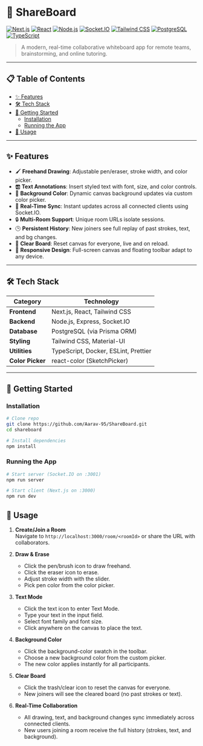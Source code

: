 # 🎨 ShareBoard

[![Next.js](https://img.shields.io/badge/Next.js-100000?style=for-the-badge&logo=next.js&logoColor=whitee)](https://nextjs.org) [![React](https://img.shields.io/badge/React-20232A?style=for-the-badge&logo=react&logoColor=61DAFB)](https://reactjs.org) [![Node.js](https://img.shields.io/badge/Node.js-339933?style=for-the-badge&logo=node.js&logoColor=white)](https://nodejs.org) [![Socket.IO](https://img.shields.io/badge/Socket.IO-010101?style=for-the-badge&logo=socket.io&logoColor=white)](https://socket.io) [![Tailwind CSS](https://img.shields.io/badge/Tailwind_CSS-38B2AC?style=for-the-badge&logo=tailwind-css&logoColor=white)](https://tailwindcss.com) [![PostgreSQL](https://img.shields.io/badge/PostgreSQL-316192?style=for-the-badge&logo=postgresql&logoColor=white)](https://www.postgresql.org) [![TypeScript](https://img.shields.io/badge/TypeScript-3178C6?style=for-the-badge&logo=typescript&logoColor=white)](https://www.typescriptlang.org)

> A modern, real-time collaborative whiteboard app for remote teams, brainstorming, and online tutoring.

---

## 📋 Table of Contents

- [✨ Features](#-features)
- [🛠️ Tech Stack](#️-tech-stack)
- [🚀 Getting Started](#-getting-started) 
  - [Installation](#installation)  
  - [Running the App](#running-the-app)  
- [🎨 Usage](#-usage)

---

## ✨ Features

- 🖌 **Freehand Drawing**: Adjustable pen/eraser, stroke width, and color picker.  
- 🆎 **Text Annotations**: Insert styled text with font, size, and color controls.  
- 🌈 **Background Color**: Dynamic canvas background updates via custom color picker.  
- 🔄 **Real-Time Sync**: Instant updates across all connected clients using Socket.IO.  
- 🔒 **Multi-Room Support**: Unique room URLs isolate sessions.  
- 🕒 **Persistent History**: New joiners see full replay of past strokes, text, and bg changes.  
- 🧹 **Clear Board**: Reset canvas for everyone, live and on reload.  
- 📱 **Responsive Design**: Full-screen canvas and floating toolbar adapt to any device.

---

## 🛠️ Tech Stack

| Category         | Technology                                                                                   |
|------------------|----------------------------------------------------------------------------------------------|
| **Frontend**     | Next.js, React, Tailwind CSS                                                                |
| **Backend**      | Node.js, Express, Socket.IO                                                                  |
| **Database**     | PostgreSQL (via Prisma ORM)                                                                  |
| **Styling**      | Tailwind CSS, Material-UI                                                                    |
| **Utilities**    | TypeScript, Docker, ESLint, Prettier                                                         |
| **Color Picker** | react-color (SketchPicker)                                                                   |

---

## 🚀 Getting Started

### Installation

```bash
# Clone repo
git clone https://github.com/Aarav-95/ShareBoard.git
cd shareboard

# Install dependencies
npm install
```

### Running the App

```bash
# Start server (Socket.IO on :3001)
npm run server

# Start client (Next.js on :3000)
npm run dev
```

## 🎨 Usage

1. **Create/Join a Room**  
   Navigate to `http://localhost:3000/room/<roomId>` or share the URL with collaborators.

2. **Draw & Erase**  
   - Click the pen/brush icon to draw freehand.  
   - Click the eraser icon to erase.  
   - Adjust stroke width with the slider.  
   - Pick pen color from the color picker.

3. **Text Mode**  
   - Click the text icon to enter Text Mode.  
   - Type your text in the input field.  
   - Select font family and font size.  
   - Click anywhere on the canvas to place the text.

4. **Background Color**  
   - Click the background-color swatch in the toolbar.  
   - Choose a new background color from the custom picker.  
   - The new color applies instantly for all participants.

5. **Clear Board**  
   - Click the trash/clear icon to reset the canvas for everyone.  
   - New joiners will see the cleared board (no past strokes or text).

6. **Real-Time Collaboration**  
   - All drawing, text, and background changes sync immediately across connected clients.  
   - New users joining a room receive the full history (strokes, text, and background).

